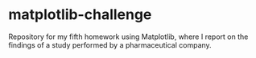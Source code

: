 # matplotlib-challenge
Repository for my fifth homework using Matplotlib, where I report on the findings of a study performed by a pharmaceutical company.
